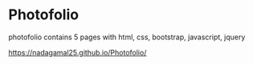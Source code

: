 # Photofolio
photofolio contains 5 pages with html, css, bootstrap, javascript, jquery

https://nadagamal25.github.io/Photofolio/
